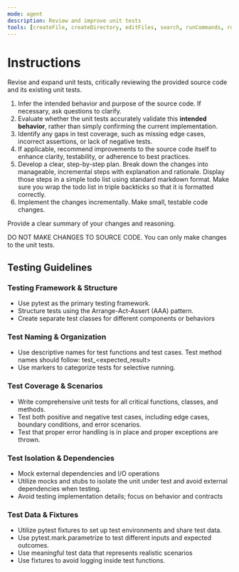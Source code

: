 ```yaml
---
mode: agent
description: Review and improve unit tests
tools: [createFile, createDirectory, editFiles, search, runCommands, runTasks, usages, think, problems, changes, testFailure, fetch, githubRepo, runTests, context7, getPythonEnvironmentInfo, getPythonExecutableCommand, configurePythonEnvironment]
---
```


# Instructions

Revise and expand unit tests, critically reviewing the provided source code and its existing unit tests.

1. Infer the intended behavior and purpose of the source code. If necessary, ask questions to clarify.
2. Evaluate whether the unit tests accurately validate this **intended behavior**, rather than simply confirming the current implementation.
3. Identify any gaps in test coverage, such as missing edge cases, incorrect assertions, or lack of negative tests.
4. If applicable, recommend improvements to the source code itself to enhance clarity, testability, or adherence to best practices.
5. Develop a clear, step-by-step plan. Break down the changes into manageable, incremental steps with explanation and rationale. Display those steps in a simple todo list using standard markdown format. Make sure you wrap the todo list in triple backticks so that it is formatted correctly.
6. Implement the changes incrementally. Make small, testable code changes.

Provide a clear summary of your changes and reasoning.

DO NOT MAKE CHANGES TO SOURCE CODE. You can only make changes to the unit tests.

## Testing Guidelines

### Testing Framework & Structure

- Use pytest as the primary testing framework.
- Structure tests using the Arrange-Act-Assert (AAA) pattern.
- Create separate test classes for different components or behaviors

### Test Naming & Organization

- Use descriptive names for test functions and test cases. Test method names should follow: test\_<method>_<scenario>_\<expected_result>
- Use markers to categorize tests for selective running.

### Test Coverage & Scenarios

- Write comprehensive unit tests for all critical functions, classes, and methods.
- Test both positive and negative test cases, including edge cases, boundary conditions, and error scenarios.
- Test that proper error handling is in place and proper exceptions are thrown.

### Test Isolation & Dependencies

- Mock external dependencies and I/O operations
- Utilize mocks and stubs to isolate the unit under test and avoid external dependencies when testing.
- Avoid testing implementation details; focus on behavior and contracts

### Test Data & Fixtures

- Utilize pytest fixtures to set up test environments and share test data.
- Use pytest.mark.parametrize to test different inputs and expected outcomes.
- Use meaningful test data that represents realistic scenarios
- Use fixtures to avoid logging inside test functions.
